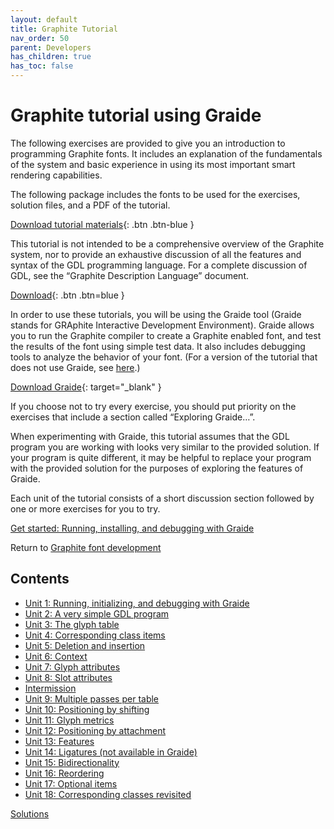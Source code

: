 ```yaml
---
layout: default
title: Graphite Tutorial
nav_order: 50
parent: Developers
has_children: true
has_toc: false
---
```


# Graphite tutorial using Graide

The following exercises are provided to give you an introduction to programming Graphite fonts. It includes an explanation of the fundamentals of the system and basic experience in using its most important smart rendering capabilities.

The following package includes the fonts to be used for the exercises, solution files, and a PDF of the tutorial.

[Download tutorial materials](assets/resources/GraphiteTutorialPkg_v6.zip){: .btn .btn-blue }

This tutorial is not intended to be a comprehensive overview of the Graphite system, nor to provide an exhaustive discussion of all the features and syntax of the GDL programming language. For a complete discussion of GDL, see the “Graphite Description Language” document.

[Download](GDL.pdf){: .btn .btn=blue }

In order to use these tutorials, you will be using the Graide tool (Graide stands for GRAphite Interactive Development Environment). Graide allows you to run the Graphite compiler to create a Graphite enabled font, and test the results of the font using simple test data. It also includes debugging tools to analyze the behavior of your font. (For a version of the tutorial that does not use Graide, see [here](graphite_tutorial_wo_graide).)

[Download Graide](https://github/silnrsi/graide){: target="_blank" }

If you choose not to try every exercise, you should put priority on the exercises that include a section called “Exploring Graide…”.

When experimenting with Graide, this tutorial assumes that the GDL program you are working with looks very similar to the provided solution. If your program is quite different, it may be helpful to replace your program with the provided solution for the purposes of exploring the features of Graide.

Each unit of the tutorial consists of a short discussion section followed by one or more exercises for you to try.

[Get started: Running, installing, and debugging with Graide](graide_tutorial1)

Return to [Graphite font development](graphite_devFont)

## Contents

* [Unit 1: Running, initializing, and debugging with Graide](tutorial/graide_tutorial1)
* [Unit 2: A very simple GDL program](tutorial/graide_tutorial2)
* [Unit 3: The glyph table](graide_tutorial3)
* [Unit 4: Corresponding class items](graide_tutorial4)
* [Unit 5: Deletion and insertion](graide_tutorial5)
* [Unit 6: Context](graide_tutorial6)
* [Unit 7: Glyph attributes](graide_tutorial7)
* [Unit 8: Slot attributes](graide_tutorial8)
* [Intermission](graide_tutorial8a)
* [Unit 9: Multiple passes per table](graide_tutorial9)
* [Unit 10: Positioning by shifting](graide_tutorial10)
* [Unit 11: Glyph metrics](graide_tutorial11)
* [Unit 12: Positioning by attachment](graide_tutorial12)
* [Unit 13: Features](graide_tutorial13)
* [Unit 14: Ligatures (not available in Graide)](graide_tutorial14)
* [Unit 15: Bidirectionality](graide_tutorial15)
* [Unit 16: Reordering](graide_tutorial16)
* [Unit 17: Optional items](graide_tutorial17)
* [Unit 18: Corresponding classes revisited](graide_tutorial18)

[Solutions](graphite_tut_solutions)